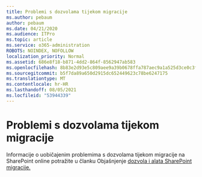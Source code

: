 ```yaml
---
title: Problemi s dozvolama tijekom migracije
ms.author: pebaum
author: pebaum
ms.date: 04/21/2020
ms.audience: ITPro
ms.topic: article
ms.service: o365-administration
ROBOTS: NOINDEX, NOFOLLOW
localization_priority: Normal
ms.assetid: 686e8f18-b871-4dd2-864f-8562947ab583
ms.openlocfilehash: 8b83e2d93e5c809aee9a39b0678ffa787aec9a1a525d3ce0c3fbf4b17634a9da
ms.sourcegitcommit: b5f7da89a650d2915dc652449623c78be6247175
ms.translationtype: MT
ms.contentlocale: hr-HR
ms.lasthandoff: 08/05/2021
ms.locfileid: "53944339"
---
```

# <a name="permissions-issues-while-migrating"></a>Problemi s dozvolama tijekom migracije

Informacije o uobičajenim problemima s dozvolama tijekom migracije na SharePoint online potražite u članku Objašnjenje [dozvola i alata SharePoint migracije.](https://go.microsoft.com/fwlink/?linkid=2019753)
  

